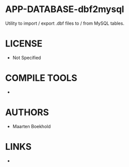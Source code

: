 APP-DATABASE-dbf2mysql
======================

Utility to import / export .dbf files to / from MySQL tables.

LICENSE
===============
* Not Specified

COMPILE TOOLS
===============
* 

AUTHORS
===============
* Maarten Boekhold

LINKS
===============
* 
